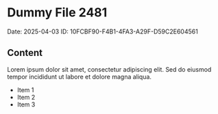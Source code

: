 # Dummy File 2481

Date: 2025-04-03
ID: 10FCBF90-F4B1-4FA3-A29F-D59C2E604561

## Content

Lorem ipsum dolor sit amet, consectetur adipiscing elit.
Sed do eiusmod tempor incididunt ut labore et dolore magna aliqua.

* Item 1
* Item 2
* Item 3
